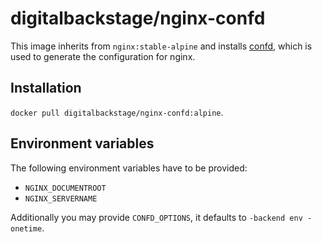 # digitalbackstage/nginx-confd

This image inherits from `nginx:stable-alpine` and installs
[confd](https://github.com/kelseyhightower/confd), which is used to generate
the configuration for nginx.

## Installation

`docker pull digitalbackstage/nginx-confd:alpine`.

## Environment variables

The following environment variables have to be provided:

- `NGINX_DOCUMENTROOT`
- `NGINX_SERVERNAME`

Additionally you may provide `CONFD_OPTIONS`, it defaults to `-backend env -onetime`.

